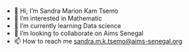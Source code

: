 - 👋 Hi, I’m Sandra Marion Kam Tsemo
- 👀 I’m interested in Mathematic
- 🌱 I’m currently learning Data science
- 💞️ I’m looking to collaborate on Aims Senegal
- 📫 How to reach me sandra.m.k.tsemo@aims-senegal.org

<!---
sandraKT/sandraKT is a ✨ special ✨ repository because its `README.md` (this file) appears on your GitHub profile.
You can click the Preview link to take a look at your changes.
--->
